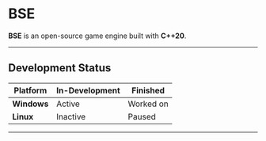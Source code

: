 # BSE

**BSE** is an open-source game engine built with **C++20**.  

---

## Development Status

| Platform | In-Development | Finished |
|----------|----------------|----------|
| **Windows** | Active | Worked on |
| **Linux**   | Inactive | Paused    |

---
